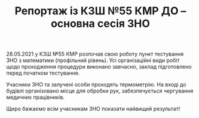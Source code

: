 ﻿---
title: Репортаж із КЗШ №55 КМР ДО – основна сесія ЗНО
---

28.05.2021 у КЗШ №55 КМР розпочав свою роботу пункт тестування ЗНО з математики (профільний рівень). Усі організаційні види робіт щодо проходження процедури виконано завчасно, заклад підготовлено перед початком тестування.

Учасники ЗНО та залучені особи проходять термометрію. На вході до будівлі організовано місце для обробки рук, забезпечується чергування медичних працівників.

Щиро бажаємо всім учасникам ЗНО показати найвищий результат!

<slideshow></slideshow>